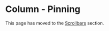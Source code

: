# Column - Pinning

This page has moved to the [Scrollbars](../scrollbars/left-side-column-pinning.md) section.
